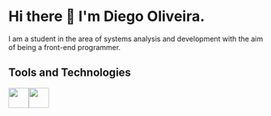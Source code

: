  # Hi there 👋 I'm Diego Oliveira.
  I am a student in the area of ​​systems analysis and development with the aim of being a front-end programmer.
 ## Tools and Technologies



<img loading="lazy" src="https://cdn.jsdelivr.net/gh/devicons/devicon/icons/git/git-original.svg" width="40" height="40"/><img src="https://cdn.jsdelivr.net/gh/devicons/devicon/icons/typescript/typescript-original.svg" width="40" height="40"/>
